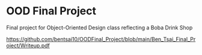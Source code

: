 # OOD Final Project
Final project for Object-Oriented Design class reflecting a Boba Drink Shop

<a>https://github.com/bentsai10/OODFinal_Project/blob/main/Ben_Tsai_Final_Project/Writeup.pdf</a>
